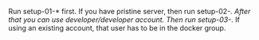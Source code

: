Run setup-01-* first. If you have pristine server, then run setup-02-*. After that you can use developer/developer account. Then run setup-03-*. If using an existing account, that user has to be in the docker group.

